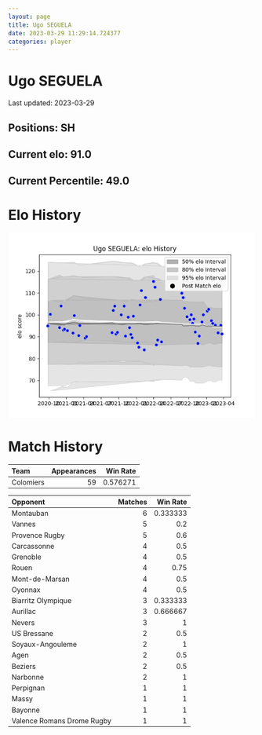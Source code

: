 ```yaml
---  
layout: page  
title: Ugo SEGUELA  
date: 2023-03-29 11:29:14.724377  
categories: player  
---
```

# Ugo SEGUELA


Last updated: 2023-03-29
## Positions: SH

## Current elo: 91.0

## Current Percentile: 49.0

# Elo History


![elo history](history_UgoSEGUELA.png)
# Match History


| Team      |   Appearances |   Win Rate |
|:----------|--------------:|-----------:|
| Colomiers |            59 |   0.576271 |

| Opponent                   |   Matches |   Win Rate |
|:---------------------------|----------:|-----------:|
| Montauban                  |         6 |   0.333333 |
| Vannes                     |         5 |   0.2      |
| Provence Rugby             |         5 |   0.6      |
| Carcassonne                |         4 |   0.5      |
| Grenoble                   |         4 |   0.5      |
| Rouen                      |         4 |   0.75     |
| Mont-de-Marsan             |         4 |   0.5      |
| Oyonnax                    |         4 |   0.5      |
| Biarritz Olympique         |         3 |   0.333333 |
| Aurillac                   |         3 |   0.666667 |
| Nevers                     |         3 |   1        |
| US Bressane                |         2 |   0.5      |
| Soyaux-Angouleme           |         2 |   1        |
| Agen                       |         2 |   0.5      |
| Beziers                    |         2 |   0.5      |
| Narbonne                   |         2 |   1        |
| Perpignan                  |         1 |   1        |
| Massy                      |         1 |   1        |
| Bayonne                    |         1 |   1        |
| Valence Romans Drome Rugby |         1 |   1        |